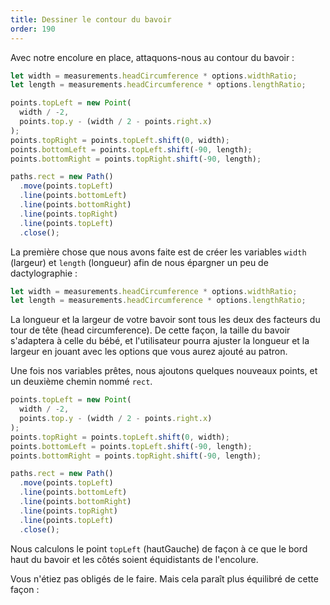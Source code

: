 ```yaml
---
title: Dessiner le contour du bavoir
order: 190
---
```


Avec notre encolure en place, attaquons-nous au contour du bavoir :

```js
let width = measurements.headCircumference * options.widthRatio;
let length = measurements.headCircumference * options.lengthRatio;

points.topLeft = new Point(
  width / -2,
  points.top.y - (width / 2 - points.right.x)
);
points.topRight = points.topLeft.shift(0, width);
points.bottomLeft = points.topLeft.shift(-90, length);
points.bottomRight = points.topRight.shift(-90, length);

paths.rect = new Path()
  .move(points.topLeft)
  .line(points.bottomLeft)
  .line(points.bottomRight)
  .line(points.topRight)
  .line(points.topLeft)
  .close();
```

La première chose que nous avons faite est de créer les variables `width` (largeur) et `length` (longueur) afin de nous épargner un peu de dactylographie :

```js
let width = measurements.headCircumference * options.widthRatio;
let length = measurements.headCircumference * options.lengthRatio;
```

La longueur et la largeur de votre bavoir sont tous les deux des facteurs du tour de tête (head circumference). De cette façon, la taille du bavoir s'adaptera à celle du bébé, et l'utilisateur pourra ajuster la longueur et la largeur en jouant avec les options que vous aurez ajouté au patron.

Une fois nos variables prêtes, nous ajoutons quelques nouveaux points, et un deuxième chemin nommé `rect`.

```js
points.topLeft = new Point(
  width / -2,
  points.top.y - (width / 2 - points.right.x)
);
points.topRight = points.topLeft.shift(0, width);
points.bottomLeft = points.topLeft.shift(-90, length);
points.bottomRight = points.topRight.shift(-90, length);

paths.rect = new Path()
  .move(points.topLeft)
  .line(points.bottomLeft)
  .line(points.bottomRight)
  .line(points.topRight)
  .line(points.topLeft)
  .close();
```

Nous calculons le point `topLeft` (hautGauche) de façon à ce que le bord haut du bavoir et les côtés soient équidistants de l'encolure.

Vous n'étiez pas obligés de le faire. Mais cela paraît plus équilibré de cette façon :

<Example pattern="tutorial" part="step5" caption="Note how the neck opening is the same distance from the left, right, and top edge" />

